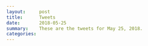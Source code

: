 ```yaml
---
layout:     post
title:      Tweets
date:       2018-05-25
summary:    These are the tweets for May 25, 2018.
categories:
---
```


